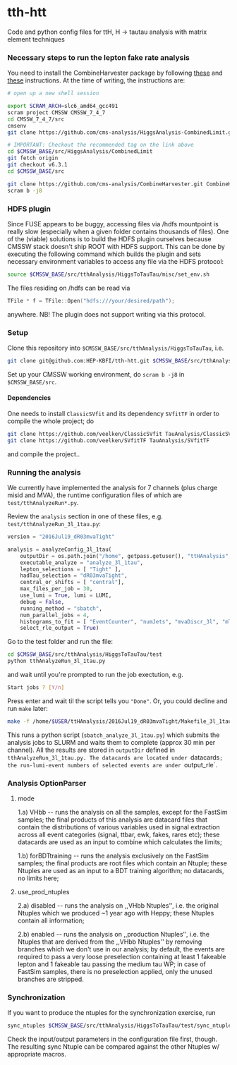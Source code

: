 # tth-htt
Code and python config files for ttH, H -> tautau analysis with matrix element techniques

### Necessary steps to run the lepton fake rate analysis

You need to install the CombineHarvester package by following [these](http://cms-analysis.github.io/CombineHarvester/) and [these](https://twiki.cern.ch/twiki/bin/viewauth/CMS/SWGuideHiggsAnalysisCombinedLimit#ROOT6_SLC6_release_CMSSW_7_4_X) instructions.
At the time of writing, the instructions are:
```bash
# open up a new shell session

export SCRAM_ARCH=slc6_amd64_gcc491
scram project CMSSW CMSSW_7_4_7
cd CMSSW_7_4_7/src
cmsenv
git clone https://github.com/cms-analysis/HiggsAnalysis-CombinedLimit.git HiggsAnalysis/CombinedLimit

# IMPORTANT: Checkout the recommended tag on the link above
cd $CMSSW_BASE/src/HiggsAnalysis/CombinedLimit
git fetch origin
git checkout v6.3.1
cd $CMSSW_BASE/src

git clone https://github.com/cms-analysis/CombineHarvester.git CombineHarvester
scram b -j8
```

### HDFS plugin

Since FUSE appears to be buggy, accessing files via /hdfs mountpoint is really slow (especially when a given folder contains thousands of files).
One of the (viable) solutions is to build the HDFS plugin ourselves because CMSSW stack doesn't ship ROOT with HDFS support.
This can be done by executing the following command which builds the plugin and sets necessary environment variables to access any file via the HDFS protocol:

```bash
source $CMSSW_BASE/src/tthAnalysis/HiggsToTauTau/misc/set_env.sh
```
The files residing on /hdfs can be read via
```c++
TFile * f = TFile::Open("hdfs:///your/desired/path");
```
anywhere. NB! The plugin does not support writing via this protocol.

### Setup

Clone this repository into `$CMSSW_BASE/src/tthAnalysis/HiggsToTauTau`, i.e.
```bash
git clone git@github.com:HEP-KBFI/tth-htt.git $CMSSW_BASE/src/tthAnalysis/HiggsToTauTau
```
Set up your CMSSW working environment, do `scram b -j8` in `$CMSSW_BASE/src`.

#### Dependencies

One needs to install `ClassicSVfit` and its dependency `SVfitTF` in order to compile the whole project; do
```bash
git clone https://github.com/veelken/ClassicSVfit TauAnalysis/ClassicSVfit
git clone https://github.com/veelken/SVfitTF TauAnalysis/SVfitTF
```
and compile the project..


### Running the analysis

We currently have implemented the analysis for 7 channels (plus charge misid and MVA), the runtime configuration files of which are `test/tthAnalyzeRun*.py`.

Review the `analysis` section in one of these files, e.g. `test/tthAnalyzeRun_3l_1tau.py`:
```python
version = "2016Jul19_dR03mvaTight"

analysis = analyzeConfig_3l_1tau(
    outputDir = os.path.join("/home", getpass.getuser(), "ttHAnalysis", version),
    executable_analyze = "analyze_3l_1tau",
    lepton_selections = [ "Tight" ],
    hadTau_selection = "dR03mvaTight",
    central_or_shifts = [ "central"],
    max_files_per_job = 30,
    use_lumi = True, lumi = LUMI,
    debug = False,
    running_method = "sbatch",
    num_parallel_jobs = 4,
    histograms_to_fit = [ "EventCounter", "numJets", "mvaDiscr_3l", "mTauTauVis" ],
    select_rle_output = True)
```
Go to the test folder and run the file:
```bash
cd $CMSSW_BASE/src/tthAnalysis/HiggsToTauTau/test
python tthAnalyzeRun_3l_1tau.py
```
and wait until you're prompted to run the job exectution, e.g.
```bash
Start jobs ? [Y/n]
```
Press enter and wait til the script tells you `"Done"`. Or, you could decline and run `make` later:
```bash
make -f /home/$USER/ttHAnalysis/2016Jul19_dR03mvaTight/Makefile_3l_1tau -j 4
```
This runs a python script (`sbatch_analyze_3l_1tau.py`) which submits the analysis jobs to SLURM and waits them to complete (approx 30 min per channel).
All the results are stored in `outputDir` defined in `tthAnalyzeRun_3l_1tau.py.
The datacards are located under `datacards`; the run-lumi-event numbers of selected events are under `output_rle`.

### Analysis OptionParser

1) mode

    1.a) VHbb -- runs the analysis on all the samples, except for the FastSim samples; the final products of this analysis are datacard files that contain the distributions of various variables used in signal extraction across all event categories (signal, ttbar, ewk, fakes, rares etc); these datacards are used as an input to combine which calculates the limits;

    1.b) forBDTtraining -- runs the analysis exclusively on the FastSim samples; the final products are root files which contain an Ntuple; these Ntuples are used as an input to a BDT training algorithm; no datacards, no limits here;

2) use_prod_ntuples

    2.a) disabled -- runs the analysis on ,,VHbb Ntuples'', i.e. the original Ntuples which we produced ~1 year ago with Heppy; these Ntuples contain all information;

    2.b) enabled -- runs the analysis on ,,production Ntuples'', i.e. the Ntuples that are derived from the ,,VHbb Ntuples'' by removing branches which we don't use in our analysis; by default, the events are required to pass a very loose preselection containing at least 1 fakeable lepton and 1 fakeable tau passing the medium tau WP; in case of FastSim samples, there is no preselection applied, only the unused branches are stripped.

### Synchronization

If you want to produce the ntuples for the synchronization exercise, run
```bash
sync_ntuples $CMSSW_BASE/src/tthAnalysis/HiggsToTauTau/test/sync_ntuples_cfg.py
```
Check the input/output parameters in the configuration file first, though. The resulting sync Ntuple can be compared against the other Ntuples w/ appropriate macros.
